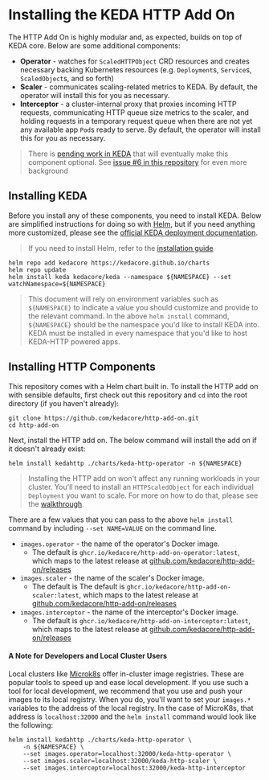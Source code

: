 # Installing the KEDA HTTP Add On

The HTTP Add On is highly modular and, as expected, builds on top of KEDA core. Below are some additional components:

- **Operator** - watches for `ScaledHTTPObject` CRD resources and creates necessary backing Kubernetes resources (e.g. `Deployment`s, `Service`s, `ScaledObject`s, and so forth)
- **Scaler** - communicates scaling-related metrics to KEDA. By default, the operator will install this for you as necessary.
- **Interceptor** - a cluster-internal proxy that proxies incoming HTTP requests, communicating HTTP queue size metrics to the scaler, and holding requests in a temporary request queue when there are not yet any available app `Pod`s ready to serve. By default, the operator will install this for you as necessary.

>There is [pending work in KEDA](https://github.com/kedacore/keda/issues/615) that will eventually make this component optional. See [issue #6 in this repository](https://github.com/kedacore/http-add-on/issues/6) for even more background

## Installing KEDA

Before you install any of these components, you need to install KEDA. Below are simplified instructions for doing so with [Helm](https://helm.sh), but if you need anything more customized, please see the [official KEDA deployment documentation](https://keda.sh/docs/2.0/deploy/).

>If you need to install Helm, refer to the [installation guide](https://helm.sh/docs/intro/install/)

```shell
helm repo add kedacore https://kedacore.github.io/charts
helm repo update
helm install keda kedacore/keda --namespace ${NAMESPACE} --set watchNamespace=${NAMESPACE}
```

>This document will rely on environment variables such as `${NAMESPACE}` to indicate a value you should customize and provide to the relevant command. In the above `helm install` command, `${NAMESPACE}` should be the namespace you'd like to install KEDA into. KEDA must be installed in every namespace that you'd like to host KEDA-HTTP powered apps.

## Installing HTTP Components

This repository comes with a Helm chart built in. To install the HTTP add on with sensible defaults, first check out this repository and `cd` into the root directory (if you haven't already):

```shell
git clone https://github.com/kedacore/http-add-on.git
cd http-add-on
```

Next, install the HTTP add on. The below command will install the add on if it doesn't already exist:

```shell
helm install kedahttp ./charts/keda-http-operator -n ${NAMESPACE}
```

>Installing the HTTP add on won't affect any running workloads in your cluster. You'll need to install an `HTTPScaledObject` for each individual `Deployment` you want to scale. For more on how to do that, please see the [walkthrough](./walkthrough.md).

There are a few values that you can pass to the above `helm install` command by including `--set NAME=VALUE` on the command line.

- `images.operator` - the name of the operator's Docker image.
  - The default is `ghcr.io/kedacore/http-add-on-operator:latest`, which maps to the latest release at [github.com/kedacore/http-add-on/releases](https://github.com/kedacore/http-add-on/releases)
- `images.scaler` - the name of the scaler's Docker image.
  - The default is The default is `ghcr.io/kedacore/http-add-on-scaler:latest`, which maps to the latest release at [github.com/kedacore/http-add-on/releases](https://github.com/kedacore/http-add-on/releases)
- `images.interceptor` - the name of the interceptor's Docker image.
  - The default is `ghcr.io/kedacore/http-add-on-interceptor:latest`, which maps to the latest release at [github.com/kedacore/http-add-on/releases](https://github.com/kedacore/http-add-on/releases)
  
#### A Note for Developers and Local Cluster Users

Local clusters like [Microk8s](https://microk8s.io/) offer in-cluster image registries. These are popular tools to speed up and ease local development. If you use such a tool for local development, we recommend that you use and push your images to its local registry. When you do, you'll want to set your `images.*` variables to the address of the local registry. In the case of MicroK8s, that address is `localhost:32000` and the `helm install` command would look like the following:

```shell
helm install kedahttp ./charts/keda-http-operator \
    -n ${NAMESPACE} \
    --set images.operator=localhost:32000/keda-http-operator \
    --set images.scaler=localhost:32000/keda-http-scaler \
    --set images.interceptor=localhost:32000/keda-http-interceptor
```
